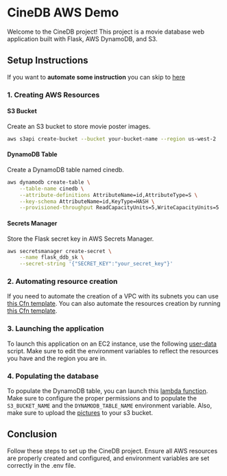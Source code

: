 # CineDB AWS Demo

Welcome to the CineDB project! This project is a movie database web application built with Flask, AWS DynamoDB, and S3.

## Setup Instructions

If you want to **automate some instruction** you can skip to [here](#2.-Automating-resource-creation)

### 1. Creating AWS Resources

#### S3 Bucket
Create an S3 bucket to store movie poster images.

```sh
aws s3api create-bucket --bucket your-bucket-name --region us-west-2
```

#### DynamoDB Table
Create a DynamoDB table named cinedb.

```sh
aws dynamodb create-table \
    --table-name cinedb \
    --attribute-definitions AttributeName=id,AttributeType=S \
    --key-schema AttributeName=id,KeyType=HASH \
    --provisioned-throughput ReadCapacityUnits=5,WriteCapacityUnits=5
```

#### Secrets Manager
Store the Flask secret key in AWS Secrets Manager.

```sh
aws secretsmanager create-secret \
    --name flask_ddb_sk \
    --secret-string '{"SECRET_KEY":"your_secret_key"}'
```

### 2. Automating resource creation
If you need to automate the creation of a VPC with its subnets you can use [this Cfn template](./CfnTemplates/prereqCfn.yaml). 
You can also automate the resources creation by running [this Cfn template](./CfnTemplates/prereqCfn.yaml).

### 3. Launching the application
To launch this application on an EC2 instance, use the following [user-data](./user-data.sh) script.
Make sure to edit the environment variables to reflect the resources you have and the region you are in.


### 4. Populating the database
To populate the DynamoDB table, you can launch this [lambda function](./lambda/MovieGen.zip). Make sure to configure the proper permissions and to populate the `S3_BUCKET_NAME` and the `DYNAMODB_TABLE_NAME` environment variable.
Also, make sure to upload the [pictures](./lambda/Pictures/) to your s3 bucket. 



## Conclusion
Follow these steps to set up the CineDB project. Ensure all AWS resources are properly created and configured, and environment variables are set correctly in the .env file.

